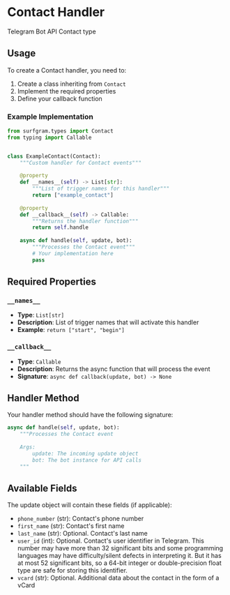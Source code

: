 # Contact Handler

Telegram Bot API Contact type

## Usage

To create a Contact handler, you need to:

1. Create a class inheriting from `Contact`
2. Implement the required properties
3. Define your callback function

### Example Implementation

```python
from surfgram.types import Contact
from typing import Callable


class ExampleContact(Contact):
    """Custom handler for Contact events"""
    
    @property
    def __names__(self) -> List[str]:
        """List of trigger names for this handler"""
        return ["example_contact"]
    
    @property
    def __callback__(self) -> Callable:
        """Returns the handler function"""
        return self.handle
    
    async def handle(self, update, bot):
        """Processes the Contact event"""
        # Your implementation here
        pass
```

## Required Properties

### `__names__`
- **Type**: `List[str]`
- **Description**: List of trigger names that will activate this handler
- **Example**: `return ["start", "begin"]`

### `__callback__`
- **Type**: `Callable`
- **Description**: Returns the async function that will process the event
- **Signature**: `async def callback(update, bot) -> None`

## Handler Method

Your handler method should have the following signature:

```python
async def handle(self, update, bot):
    """Processes the Contact event
    
    Args:
        update: The incoming update object
        bot: The bot instance for API calls
    """
```

## Available Fields

The update object will contain these fields (if applicable):

- `phone_number` (str): Contact's phone number
- `first_name` (str): Contact's first name
- `last_name` (str): Optional. Contact's last name
- `user_id` (int): Optional. Contact's user identifier in Telegram. This number may have more than 32 significant bits and some programming languages may have difficulty/silent defects in interpreting it. But it has at most 52 significant bits, so a 64-bit integer or double-precision float type are safe for storing this identifier.
- `vcard` (str): Optional. Additional data about the contact in the form of a vCard
